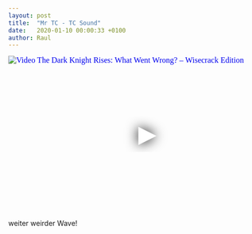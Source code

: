 ```yaml
---
layout: post
title:  "Mr TC - TC Sound"
date:   2020-01-10 00:00:33 +0100
author: Raul
---
```

<iframe
  width="560"
  height="315"
  src="https://www.youtube.com/embed/X9idMjvXKPY"
  srcdoc="<style>*{padding:0;margin:0;overflow:hidden}html,body{height:100%}img,span{position:absolute;width:100%;top:0;bottom:0;margin:auto}span{height:1.5em;text-align:center;font:48px/1.5 sans-serif;color:white;text-shadow:0 0 0.5em black}</style><a href=https://www.youtube.com/embed/X9idMjvXKPY?autoplay=1><img src=https://img.youtube.com/vi/X9idMjvXKPY/hqdefault.jpg alt='Video The Dark Knight Rises: What Went Wrong? – Wisecrack Edition'><span>▶</span></a>"
  frameborder="0"
  allow="accelerometer; autoplay; encrypted-media; gyroscope; picture-in-picture"
  allowfullscreen
></iframe>

weiter weirder Wave!